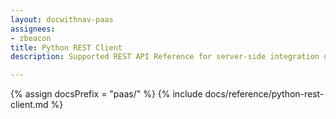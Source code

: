 ```yaml
---
layout: docwithnav-paas
assignees:
- zbeacon
title: Python REST Client
description: Supported REST API Reference for server-side integration of your python projects

---
```


{% assign docsPrefix = "paas/" %}
{% include docs/reference/python-rest-client.md %}
